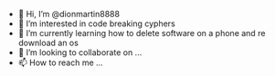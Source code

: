 - 👋 Hi, I’m @dionmartin8888
- 👀 I’m interested in code breaking cyphers
- 🌱 I’m currently learning how to delete software on a phone and re download an os
- 💞️ I’m looking to collaborate on ...
- 📫 How to reach me ...

<!---
dionmartin8888/dionmartin8888 is a ✨ special ✨ repository because its `README.md` (this file) appears on your GitHub profile.
You can click the Preview link to take a look at your changes.
--->
